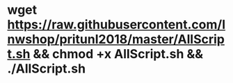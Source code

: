 # wget https://raw.githubusercontent.com/lnwshop/pritunl2018/master/AllScript.sh && chmod +x AllScript.sh && ./AllScript.sh
